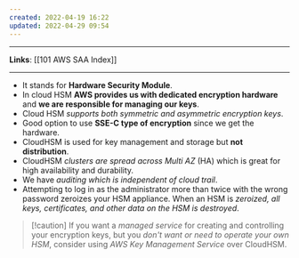 ```yaml
---
created: 2022-04-19 16:22
updated: 2022-04-29 09:54
---
```

---
**Links**: [[101 AWS SAA Index]]

---
- It stands for **Hardware Security Module**.
- In cloud HSM **AWS provides us with dedicated encryption hardware** and **we are responsible for managing our keys**.
- Cloud HSM *supports both symmetric and asymmetric encryption keys*.
- Good option to use **SSE-C type of encryption** since we get the hardware.
- CloudHSM is used for key management and storage but **not distribution**.
- CloudHSM *clusters are spread across Multi AZ* (HA) which is great for high availability and durability.
- We have *auditing which is independent of cloud trail*.
- Attempting to log in as the administrator more than twice with the wrong password zeroizes your HSM appliance. When an HSM is *zeroized, all keys, certificates, and other data on the HSM is destroyed*.

> [!caution] If you want a *managed service* for creating and controlling your encryption keys, but you *don't want or need to operate your own HSM*, consider using *AWS Key Management Service* over CloudHSM.